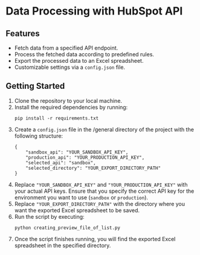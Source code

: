 <h1>Data Processing with HubSpot API</h1>
        <h2>Features</h2>
        <ul>
            <li>Fetch data from a specified API endpoint.</li>
            <li>Process the fetched data according to predefined rules.</li>
            <li>Export the processed data to an Excel spreadsheet.</li>
            <li>Customizable settings via a <code>config.json</code> file.</li>
        </ul>
        <h2>Getting Started</h2>
        <ol>
            <li>Clone the repository to your local machine.</li>
            <li>Install the required dependencies by running:
                <pre><code>pip install -r requirements.txt</code></pre>
            </li>
            <li>Create a <code>config.json</code> file in the /general directory of the project with the following structure:
                <pre><code>{
    "sandbox_api": "YOUR_SANDBOX_API_KEY",
    "production_api": "YOUR_PRODUCTION_API_KEY",
    "selected_api": "sandbox",
    "selected_directory": "YOUR_EXPORT_DIRECTORY_PATH"
}</code></pre>
            </li>
            <li>Replace <code>"YOUR_SANDBOX_API_KEY"</code> and <code>"YOUR_PRODUCTION_API_KEY"</code> with your actual API keys. Ensure that you specify the correct API key for the environment you want to use (<code>sandbox</code> or <code>production</code>).</li>
            <li>Replace <code>"YOUR_EXPORT_DIRECTORY_PATH"</code> with the directory where you want the exported Excel spreadsheet to be saved.</li>
            <li>Run the script by executing:
                <pre><code>python creating_preview_file_of_list.py</code></pre>
            </li>
            <li>Once the script finishes running, you will find the exported Excel spreadsheet in the specified directory.</li>
        </ol>

